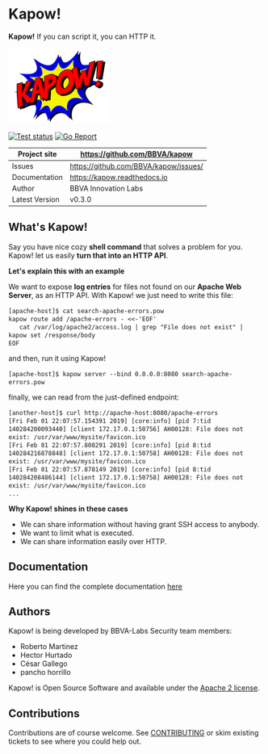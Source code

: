 Kapow!
======

**Kapow!** If you can script it, you can HTTP it.

![Kapow! Logo](https://raw.githubusercontent.com/BBVA/kapow/master/docs/source/_static/logo-200px.png)

[![Test status](https://circleci.com/gh/BBVA/kapow/tree/master.svg?style=svg)](https://circleci.com/gh/BBVA/kapow/tree/master)
[![Go Report](https://goreportcard.com/badge/github.com/bbva/kapow)](https://goreportcard.com/report/github.com/bbva/kapow)

|Project site    | https://github.com/BBVA/kapow                  |
|----------------|------------------------------------------------|
|Issues          | https://github.com/BBVA/kapow/issues/          |
|Documentation   | https://kapow.readthedocs.io                   |
|Author          | BBVA Innovation Labs                           |
|Latest Version  | v0.3.0                                         |


What's Kapow!
-------------

Say you have nice cozy **shell command** that solves a problem for you. Kapow! let us easily **turn that into an HTTP API**. 

**Let's explain this with an example**

We want to expose **log entries** for files not found on our **Apache Web Server**, as an HTTP API. With Kapow! we just need to write this file: 

    [apache-host]$ cat search-apache-errors.pow
    kapow route add /apache-errors - <<-'EOF'
       cat /var/log/apache2/access.log | grep "File does not exist" | kapow set /response/body
    EOF
    
and then, run it using Kapow!

    [apache-host]$ kapow server --bind 0.0.0.0:8080 search-apache-errors.pow

finally, we can read from the just-defined endpoint:

    [another-host]$ curl http://apache-host:8080/apache-errors
    [Fri Feb 01 22:07:57.154391 2019] [core:info] [pid 7:tid 140284200093440] [client 172.17.0.1:50756] AH00128: File does not exist: /usr/var/www/mysite/favicon.ico
    [Fri Feb 01 22:07:57.808291 2019] [core:info] [pid 8:tid 140284216878848] [client 172.17.0.1:50758] AH00128: File does not exist: /usr/var/www/mysite/favicon.ico
    [Fri Feb 01 22:07:57.878149 2019] [core:info] [pid 8:tid 140284208486144] [client 172.17.0.1:50758] AH00128: File does not exist: /usr/var/www/mysite/favicon.ico
    ...

**Why Kapow! shines in these cases**

- We can share information without having grant SSH access to anybody.
- We want to limit what is executed.
- We can share information easily over HTTP. 

Documentation
-------------

Here you can find the complete documentation [here](https://kapow.readthedocs.io)

Authors
-------

Kapow! is being developed by BBVA-Labs Security team members:

- Roberto Martinez
- Hector Hurtado
- César Gallego
- pancho horrillo

Kapow! is Open Source Software and available under the [Apache 2 license](https://raw.githubusercontent.com/BBVA/kapow/master/LICENSE).

Contributions
-------------

Contributions are of course welcome. See [CONTRIBUTING](https://raw.githubusercontent.com/BBVA/kapow/blob/master/CONTRIBUTING.rst) or skim existing tickets to see where you could help out.
